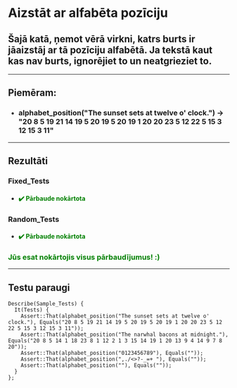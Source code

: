 
# **Aizstāt ar alfabēta pozīciju**

## **Šajā katā, ņemot vērā virkni, katrs burts ir jāaizstāj ar tā pozīciju alfabētā. Ja tekstā kaut kas nav burts, ignorējiet to un neatgrieziet to.**
------
## **Piemēram:**

* ### alphabet_position("The sunset sets at twelve o' clock.") ->  "20 8 5 19 21 14 19 5 20 19 5 20 19 1 20 20 23 5 12 22 5 15 3 12 15 3 11"

---
## **Rezultāti**


###   Fixed_Tests
- #### <span style="color:green">:heavy_check_mark: Pārbaude nokārtota</span>

### Random_Tests
- #### <span style="color:green">:heavy_check_mark: Pārbaude nokārtota</span>
  
### <span style="color:green"> Jūs esat nokārtojis visus pārbaudījumus! :)</span>

---
## **Testu paraugi**
```
Describe(Sample_Tests) {
  It(Tests) {
    Assert::That(alphabet_position("The sunset sets at twelve o' clock."), Equals("20 8 5 19 21 14 19 5 20 19 5 20 19 1 20 20 23 5 12 22 5 15 3 12 15 3 11"));
    Assert::That(alphabet_position("The narwhal bacons at midnight."), Equals("20 8 5 14 1 18 23 8 1 12 2 1 3 15 14 19 1 20 13 9 4 14 9 7 8 20"));
    Assert::That(alphabet_position("0123456789"), Equals(""));
    Assert::That(alphabet_position(",./<>?-_=+ "), Equals(""));
    Assert::That(alphabet_position(""), Equals(""));
  }
};